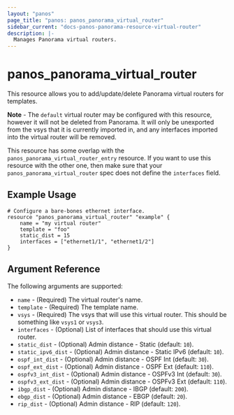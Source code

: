 ```yaml
---
layout: "panos"
page_title: "panos: panos_panorama_virtual_router"
sidebar_current: "docs-panos-panorama-resource-virtual-router"
description: |-
  Manages Panorama virtual routers.
---
```


# panos_panorama_virtual_router

This resource allows you to add/update/delete Panorama virtual routers
for templates.

**Note** - The `default` virtual router may be configured with this resource,
however it will not be deleted from Panorama.  It will only be unexported
from the vsys that it is currently imported in, and any interfaces imported
into the virtual router will be removed.

This resource has some overlap with the `panos_panorama_virtual_router_entry`
resource.  If you want to use this resource with the other one, then make
sure that your `panos_panorama_virtual_router` spec does not define the
`interfaces` field.

## Example Usage

```hcl
# Configure a bare-bones ethernet interface.
resource "panos_panorama_virtual_router" "example" {
    name = "my virtual router"
    template = "foo"
    static_dist = 15
    interfaces = ["ethernet1/1", "ethernet1/2"]
}
```

## Argument Reference

The following arguments are supported:

* `name` - (Required) The virtual router's name.
* `template` - (Required) The template name.
* `vsys` - (Required) The vsys that will use this virtual router.  This should
  be something like `vsys1` or `vsys3`.
* `interfaces` - (Optional) List of interfaces that should use this virtual
  router.
* `static_dist` - (Optional) Admin distance - Static (default: `10`).
* `static_ipv6_dist` - (Optional) Admin distance - Static IPv6 (default: `10`).
* `ospf_int_dist` - (Optional) Admin distance - OSPF Int (default: `30`).
* `ospf_ext_dist` - (Optional) Admin distance - OSPF Ext (default: `110`).
* `ospfv3_int_dist` - (Optional) Admin distance - OSPFv3 Int (default:
  `30`).
* `ospfv3_ext_dist` - (Optional) Admin distance - OSPFv3 Ext (default:
  `110`).
* `ibgp_dist` - (Optional) Admin distance - IBGP (default: `200`).
* `ebgp_dist` - (Optional) Admin distance - EBGP (default: `20`).
* `rip_dist` - (Optional) Admin distance - RIP (default: `120`).
